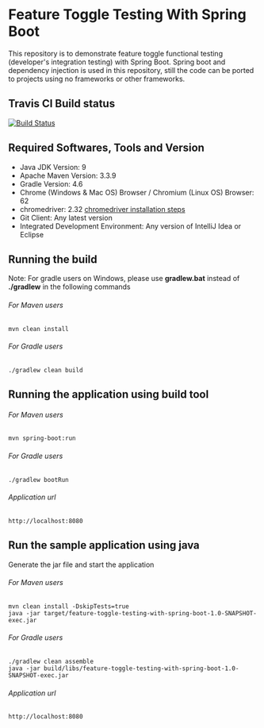 # Feature Toggle Testing With Spring Boot

This repository is to demonstrate feature toggle functional testing (developer's integration testing) with Spring Boot. Spring boot and dependency injection is used in this repository, still the code can be ported to projects using no frameworks or other frameworks.

## Travis CI Build status
[![Build Status](https://travis-ci.org/harishkannarao/FeatureToggleTestingWithSpringBoot.svg?branch=master)](https://travis-ci.org/harishkannarao/FeatureToggleTestingWithSpringBoot)

## Required Softwares, Tools and Version
* Java JDK Version: 9
* Apache Maven Version: 3.3.9
* Gradle Version: 4.6
* Chrome (Windows & Mac OS) Browser / Chromium (Linux OS) Browser: 62
* chromedriver: 2.32 [chromedriver installation steps](https://blogs.harishkannarao.com/2018/01/installing-chromedriver-for-selenium.html)
* Git Client: Any latest version
* Integrated Development Environment: Any version of IntelliJ Idea or Eclipse

## Running the build
Note: For gradle users on Windows, please use **gradlew.bat** instead of **./gradlew** in the following commands

###### For Maven users

    mvn clean install
    
###### For Gradle users

    ./gradlew clean build
    
## Running the application using build tool

###### For Maven users

    mvn spring-boot:run
    
###### For Gradle users

    ./gradlew bootRun
    
###### Application url

    http://localhost:8080
    
## Run the sample application using java

Generate the jar file and start the application

###### For Maven users

    mvn clean install -DskipTests=true
    java -jar target/feature-toggle-testing-with-spring-boot-1.0-SNAPSHOT-exec.jar
    
###### For Gradle users
    
    ./gradlew clean assemble
    java -jar build/libs/feature-toggle-testing-with-spring-boot-1.0-SNAPSHOT-exec.jar 
    
###### Application url

    http://localhost:8080

